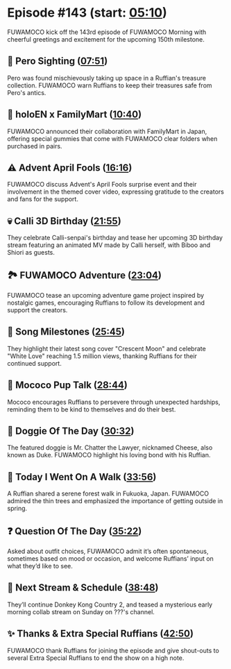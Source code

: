 # Episode #143 (start: [05:10](https://youtu.be/BKmFltx_NSg?t=05m10s))

FUWAMOCO kick off the 143rd episode of FUWAMOCO Morning with cheerful greetings and excitement for the upcoming 150th milestone.

## 👀 Pero Sighting ([07:51](https://youtu.be/BKmFltx_NSg?t=07m51s))

Pero was found mischievously taking up space in a Ruffian's treasure collection. FUWAMOCO warn Ruffians to keep their treasures safe from Pero's antics.

## 🏪 holoEN x FamilyMart ([10:40](https://youtu.be/BKmFltx_NSg?t=10m40s))

FUWAMOCO announced their collaboration with FamilyMart in Japan, offering special gummies that come with FUWAMOCO clear folders when purchased in pairs.

## ⚠️ Advent April Fools ([16:16](https://youtu.be/BKmFltx_NSg?t=16m16s))

FUWAMOCO discuss Advent's April Fools surprise event and their involvement in the themed cover video, expressing gratitude to the creators and fans for the support.

## 💀 Calli 3D Birthday ([21:55](https://youtu.be/BKmFltx_NSg?t=21m55s))

They celebrate Calli-senpai's birthday and tease her upcoming 3D birthday stream featuring an animated MV made by Calli herself, with Biboo and Shiori as guests.

## 🏞️ FUWAMOCO Adventure ([23:04](https://youtu.be/BKmFltx_NSg?t=23m04s))

FUWAMOCO tease an upcoming adventure game project inspired by nostalgic games, encouraging Ruffians to follow its development and support the creators.

## 🎤 Song Milestones ([25:45](https://youtu.be/BKmFltx_NSg?t=25m45s))

They highlight their latest song cover "Crescent Moon" and celebrate "White Love" reaching 1.5 million views, thanking Ruffians for their continued support.

## 📣 Mococo Pup Talk ([28:44](https://youtu.be/BKmFltx_NSg?t=28m44s))

Mococo encourages Ruffians to persevere through unexpected hardships, reminding them to be kind to themselves and do their best.

## 🐶 Doggie Of The Day ([30:32](https://youtu.be/BKmFltx_NSg?t=30m32s))

The featured doggie is Mr. Chatter the Lawyer, nicknamed Cheese, also known as Duke. FUWAMOCO highlight his loving bond with his Ruffian.

## 🚶 Today I Went On A Walk ([33:56](https://youtu.be/BKmFltx_NSg?t=33m56s))

A Ruffian shared a serene forest walk in Fukuoka, Japan. FUWAMOCO admired the thin trees and emphasized the importance of getting outside in spring.

## ❓ Question Of The Day ([35:22](https://youtu.be/BKmFltx_NSg?t=35m22s))

Asked about outfit choices, FUWAMOCO admit it’s often spontaneous, sometimes based on mood or occasion, and welcome Ruffians’ input on what they’d like to see.

## 📅 Next Stream & Schedule ([38:48](https://youtu.be/BKmFltx_NSg?t=38m48s))

They’ll continue Donkey Kong Country 2, and teased a mysterious early morning collab stream on Sunday on ???'s channel.

## ✨ Thanks & Extra Special Ruffians ([42:50](https://youtu.be/BKmFltx_NSg?t=42m50s))

FUWAMOCO thank Ruffians for joining the episode and give shout-outs to several Extra Special Ruffians to end the show on a high note.
